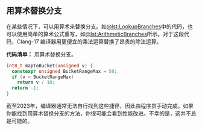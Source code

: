 ## 用算术替换分支

在某些情况下，可以用算术来替换分支。如[@lst:LookupBranches](#LookupBranches)中的代码，也可以使用简单的算术公式重写，如[@lst:ArithmeticBranches](#ArithmeticBranches)所示。对于这段代码，Clang-17 编译器用更便宜的乘法运算替换了昂贵的除法运算。

**代码清单：** 用算术替换分支。

```cpp
int8_t mapToBucket(unsigned v) {
  constexpr unsigned BucketRangeMax = 50;
  if (v < BucketRangeMax)
    return v / 10;
  return -1;
}
```

截至2023年，编译器通常无法自行找到这些捷径，因此由程序员手动完成。如果你能找到用算术替换分支的方法，你很可能会看到性能改进。不幸的是，这并不总是可能的。